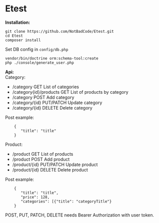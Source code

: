 # Etest

**Installation:**

```
git clone https://github.com/NotBadCode/Etest.git
cd Etest
composer install
```
Set DB config in ```config/db.php  ```
```
vendor/bin/doctrine orm:schema-tool:create
php ./console/generate_user.php
```
**Api:**  
Category:  
 * /category              GET       List of categories
 * /category{id}/products GET       List of products by category
 * /category              POST      Add category
 * /category/{id}         PUT/PATCH Update category
 * /category/{id}         DELETE    Delete category  
    
Post example:
```
    {
       "title": "title"
    }
```


Product:
 * /product      GET        List of products
 * /product      POST       Add product
 * /product/{id} PUT/PATCH  Update product
 * /product/{id} DELETE     Delete product
   
Post example:
```
    {
       "title": "title",
       "price": 128,
       "categories": [{"title": "categoryTitle"}
    }
```  

POST, PUT, PATCH, DELETE needs Bearer Authorization with user token.
